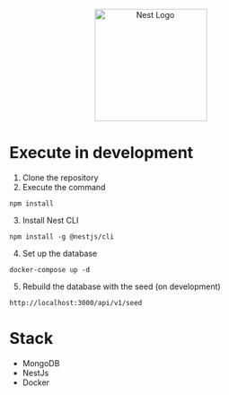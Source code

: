 <p align="center">
  <a href="http://nestjs.com/" target="blank"><img src="https://nestjs.com/img/logo-small.svg" width="200" alt="Nest Logo" /></a>
</p>

# Execute in development

1. Clone the repository
2. Execute the command
```
npm install
```
3. Install Nest CLI 
```
npm install -g @nestjs/cli
```
4. Set up the database
```
docker-compose up -d
```
5. Rebuild the database with the seed (on development)
```
http://localhost:3000/api/v1/seed
```

# Stack
* MongoDB
* NestJs
* Docker
